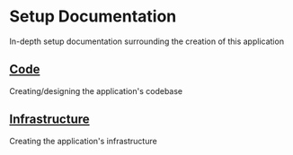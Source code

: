 # Setup Documentation

In-depth setup documentation surrounding the creation of this application

## [Code](code)
Creating/designing the application's codebase

## [Infrastructure](infrastructure)
Creating the application's infrastructure